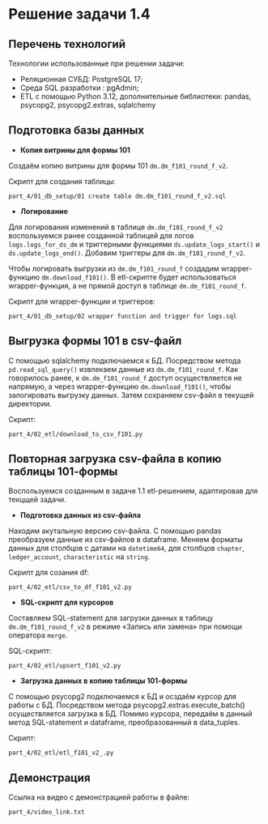 # Решение задачи 1.4

## Перечень технологий
Технологии использованные при решении задачи:
- Реляционная СУБД: PostgreSQL 17;
- Среда SQL разработки : pgAdmin; 
- ETL c помощью Python 3.12, дополнительные библиотеки: pandas, psycopg2, psycopg2.extras, sqlalchemy

## Подготовка базы данных

- **Копия витрины для формы 101**

Cоздаём копию витрины для формы 101 `dm.dm_f101_round_f_v2`.

Скрипт для создания таблицы:

`part_4/01_db_setup/01 create table dm.dm_f101_round_f_v2.sql`

- **Логирование**

Для логирования изменений в таблице `dm.dm_f101_round_f_v2` воспользуемся ранее созданной таблицей для логов `logs.logs_for_ds_dm` и триггерными функциями `ds.update_logs_start()` и `ds.update_logs_end()`.
Добавим триггеры для `dm.dm_f101_round_f_v2`.

Чтобы логировать выгрузки из `dm.dm_f101_round_f` создадим wrapper-функцию `dm.download_f101()`. В etl-скрипте будет использоваться wrapper-функция, а не прямой доступ в таблице `dm.dm_f101_round_f`.

Скрипт для wrapper-функции и триггеров:

`part_4/01_db_setup/02 wrapper function and trigger for logs.sql`

## Выгрузка формы 101 в csv-файл

С помощью sqlalchemy подключаемся к БД. Посредством метода `pd.read_sql_query()` извлекаем данные из `dm.dm_f101_round_f`. Как говорилось ранее, к `dm.dm_f101_round_f` доступ осуществляется не напрямую, 
а через wrapper-функцию `dm.download_f101()`, чтобы залогировать выгрузку данных. Затем сохраняем csv-файл в текущей директории. 

Скрипт:

`part_4/02_etl/download_to_csv_f101.py`

## Повторная загрузка csv-файла в копию таблицы 101-формы 

Воспользуемся созданным в задаче 1.1 etl-решением, адаптировав для текцщей задачи.

- **Подготовка данных из csv-файла**

Находим акутальную версию csv-файла. С помощью pandas преобразуем данные из csv-файлов в dataframe. Меняем форматы данных для столбцов с датами на `datetime64`, для столбцов `chapter`, `ledger_account`, `characteristic` на `string`.

Скрипт для созания df: 

`part_4/02_etl/csv_to_df_f101_v2.py`

- **SQL-cкрипт для курсоров**

Cоставляем SQL-statement для загрузки данных в таблицу `dm.dm_f101_round_f_v2` в режиме «Запись или замена» при помощи оператора `merge`.

SQL-cкрипт:

`part_4/02_etl/upsert_f101_v2.py`

- **Загрузка данных в копию таблицы 101-формы**

С помощью psycopg2 подключаемся к БД и осздаём курсор для работы с БД. Посредством метода psycopg2.extras.execute_batch() осуществляется загрузка в БД. Помимо курсора, передаём в данный метод SQL-statement и dataframe, преобразованный в data_tuples.

Скрипт:

`part_4/02_etl/etl_f101_v2_.py`

## Демонстрация

Ссылка на видео с демонстрацией работы в файле:

`part_4/video_link.txt`



